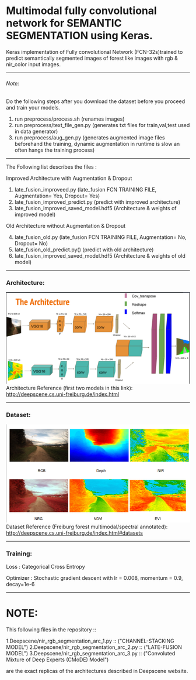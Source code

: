 # Multimodal fully convolutional network for SEMANTIC SEGMENTATION using Keras.
Keras implementation of Fully convolutional Network (FCN-32s)trained to predict semantically segmented images of forest like images with rgb & nir_color input images.

---

###### Note:
Do the following steps after you download the dataset before you proceed and train your models.

1. run preprocess/process.sh         (renames images)
2. run preprocess/text_file_gen.py   (generates txt files for train,val,test used in data generator)
3. run preprocess/aug_gen.py         (generates augmented image files beforehand the training, dynamic augmentation in runtime is slow an often hangs the training process)
---
The Following list describes the files :

Improved Architecture with Augmentation & Dropout

1. late_fusion_improveed.py            (late_fusion FCN TRAINING FILE, Augmentation= Yes, Dropout= Yes)
2. late_fusion_improved_predict.py     (predict with improved architecture)
3. late_fusion_improved_saved_model.hdf5 (Architecture & weights of improved model)

Old Architecture without Augmentation & Dropout

4. late_fusion_old.py                  (late_fusion  FCN TRAINING FILE, Augmentation= No, Dropout= No)
5. late_fusion_old_predict.py()        (predict with old architecture)
6. late_fusion_improved_saved_model.hdf5 (Architecture & weights of old model)
---


### Architecture:
![Alt text](/Misc/Arc.png)
Architecture Reference (first two models in this link): http://deepscene.cs.uni-freiburg.de/index.html

---
### Dataset:
![Alt text](/Ds.png)
Dataset Reference (Freiburg forest multimodal/spectral annotated): http://deepscene.cs.uni-freiburg.de/index.html#datasets

---
### Training:
Loss : Categorical Cross Entropy

Optimizer : Stochastic gradient descent with lr = 0.008, momentum = 0.9, decay=1e-6

---

# NOTE:
This following files in the repository ::

1.Deepscene/nir_rgb_segmentation_arc_1.py :: ("CHANNEL-STACKING MODEL") 
2.Deepscene/nir_rgb_segmentation_arc_2.py :: ("LATE-FUSION MODEL")
3.Deepscene/nir_rgb_segmentation_arc_3.py :: ("Convoluted Mixture of Deep Experts (CMoDE) Model")

are the exact replicas of the architectures described in Deepscene website.
